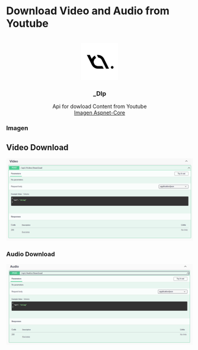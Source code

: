 # Download Video and Audio from Youtube

<!--PROJECT_NAME-->

<br />
<div align="center">
  <a href="https://github.com/CoreDX1/FileManagerAngularAsp">
    <img src="Imagen/logo.jpg" alt="Logo" width="100" height="100">
  </a>

  <h3 align="center">_Dlp</h3>

  <p align="center">
    Api for dowload Content from Youtube
    <br />
    <a href="#aspnet-core">Imagen Aspnet-Core</a>
  </p>
</div>

### Imagen

## Video Download
![Alt text](Imagen/Video.PNG)

### Audio Download
![Alt text](Imagen/Audio.PNG)